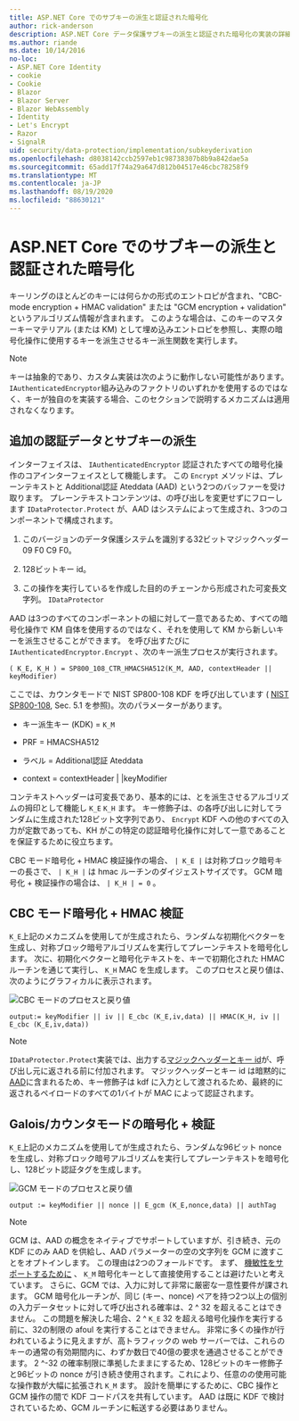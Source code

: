 ```yaml
---
title: ASP.NET Core でのサブキーの派生と認証された暗号化
author: rick-anderson
description: ASP.NET Core データ保護サブキーの派生と認証された暗号化の実装の詳細について説明します。
ms.author: riande
ms.date: 10/14/2016
no-loc:
- ASP.NET Core Identity
- cookie
- Cookie
- Blazor
- Blazor Server
- Blazor WebAssembly
- Identity
- Let's Encrypt
- Razor
- SignalR
uid: security/data-protection/implementation/subkeyderivation
ms.openlocfilehash: d8038142ccb2597eb1c98738307b8b9a842dae5a
ms.sourcegitcommit: 65add17f74a29a647d812b04517e46cbc78258f9
ms.translationtype: MT
ms.contentlocale: ja-JP
ms.lasthandoff: 08/19/2020
ms.locfileid: "88630121"
---
```

# <a name="subkey-derivation-and-authenticated-encryption-in-aspnet-core"></a>ASP.NET Core でのサブキーの派生と認証された暗号化

<a name="data-protection-implementation-subkey-derivation"></a>

キーリングのほとんどのキーには何らかの形式のエントロピが含まれ、"CBC-mode encryption + HMAC validation" または "GCM encryption + validation" というアルゴリズム情報が含まれます。 このような場合は、このキーのマスターキーマテリアル (または KM) として埋め込みエントロピを参照し、実際の暗号化操作に使用するキーを派生させるキー派生関数を実行します。

> [!NOTE]
> キーは抽象的であり、カスタム実装は次のように動作しない可能性があります。 `IAuthenticatedEncryptor`組み込みのファクトリのいずれかを使用するのではなく、キーが独自のを実装する場合、このセクションで説明するメカニズムは適用されなくなります。

<a name="data-protection-implementation-subkey-derivation-aad"></a>

## <a name="additional-authenticated-data-and-subkey-derivation"></a>追加の認証データとサブキーの派生

インターフェイスは、 `IAuthenticatedEncryptor` 認証されたすべての暗号化操作のコアインターフェイスとして機能します。 この `Encrypt` メソッドは、プレーンテキストと Additional認証 Ateddata (AAD) という2つのバッファーを受け取ります。 プレーンテキストコンテンツは、の呼び出しを変更せずにフローします `IDataProtector.Protect` が、AAD はシステムによって生成され、3つのコンポーネントで構成されます。

1. このバージョンのデータ保護システムを識別する32ビットマジックヘッダー 09 F0 C9 F0。

2. 128ビットキー id。

3. この操作を実行しているを作成した目的のチェーンから形成された可変長文字列。 `IDataProtector`

AAD は3つのすべてのコンポーネントの組に対して一意であるため、すべての暗号化操作で KM 自体を使用するのではなく、それを使用して KM から新しいキーを派生させることができます。 を呼び出すたびに `IAuthenticatedEncryptor.Encrypt` 、次のキー派生プロセスが実行されます。

`( K_E, K_H ) = SP800_108_CTR_HMACSHA512(K_M, AAD, contextHeader || keyModifier)`

ここでは、カウンタモードで NIST SP800-108 KDF を呼び出しています ( [NIST SP800-108](https://nvlpubs.nist.gov/nistpubs/Legacy/SP/nistspecialpublication800-108.pdf), Sec. 5.1 を参照)。次のパラメーターがあります。

* キー派生キー (KDK) = `K_M`

* PRF = HMACSHA512

* ラベル = Additional認証 Ateddata

* context = contextHeader | |keyModifier

コンテキストヘッダーは可変長であり、基本的には、とを派生させるアルゴリズムの拇印として機能し `K_E` `K_H` ます。 キー修飾子は、の各呼び出しに対してランダムに生成された128ビット文字列であり、 `Encrypt` KDF への他のすべての入力が定数であっても、KH がこの特定の認証暗号化操作に対して一意であることを保証するために役立ちます。

CBC モード暗号化 + HMAC 検証操作の場合、 `| K_E |` は対称ブロック暗号キーの長さで、 `| K_H |` は hmac ルーチンのダイジェストサイズです。 GCM 暗号化 + 検証操作の場合は、 `| K_H | = 0` 。

## <a name="cbc-mode-encryption--hmac-validation"></a>CBC モード暗号化 + HMAC 検証

`K_E`上記のメカニズムを使用してが生成されたら、ランダムな初期化ベクターを生成し、対称ブロック暗号アルゴリズムを実行してプレーンテキストを暗号化します。 次に、初期化ベクターと暗号化テキストを、キーで初期化された HMAC ルーチンを通じて実行し、 `K_H` MAC を生成します。 このプロセスと戻り値は、次のようにグラフィカルに表示されます。

![CBC モードのプロセスと戻り値](subkeyderivation/_static/cbcprocess.png)

`output:= keyModifier || iv || E_cbc (K_E,iv,data) || HMAC(K_H, iv || E_cbc (K_E,iv,data))`

> [!NOTE]
> `IDataProtector.Protect`実装では、出力する[マジックヘッダーとキー id](xref:security/data-protection/implementation/authenticated-encryption-details)が、呼び出し元に返される前に付加されます。 マジックヘッダーとキー id は暗黙的に [AAD](xref:security/data-protection/implementation/subkeyderivation#data-protection-implementation-subkey-derivation-aad)に含まれるため、キー修飾子は kdf に入力として渡されるため、最終的に返されるペイロードのすべての1バイトが MAC によって認証されます。

## <a name="galoiscounter-mode-encryption--validation"></a>Galois/カウンタモードの暗号化 + 検証

`K_E`上記のメカニズムを使用してが生成されたら、ランダムな96ビット nonce を生成し、対称ブロック暗号アルゴリズムを実行してプレーンテキストを暗号化し、128ビット認証タグを生成します。

![GCM モードのプロセスと戻り値](subkeyderivation/_static/galoisprocess.png)

`output := keyModifier || nonce || E_gcm (K_E,nonce,data) || authTag`

> [!NOTE]
> GCM は、AAD の概念をネイティブでサポートしていますが、引き続き、元の KDF にのみ AAD を供給し、AAD パラメーターの空の文字列を GCM に渡すことをオプトインします。 この理由は2つのフォールドです。 まず、 [機敏性をサポートするために](xref:security/data-protection/implementation/context-headers#data-protection-implementation-context-headers) 、 `K_M` 暗号化キーとして直接使用することは避けたいと考えています。 さらに、GCM では、入力に対して非常に厳密な一意性要件が課されます。 GCM 暗号化ルーチンが、同じ (キー、nonce) ペアを持つ2つ以上の個別の入力データセットに対して呼び出される確率は、2 ^ 32 を超えることはできません。 この問題を解決した場合、2 ^ `K_E` 32 を超える暗号化操作を実行する前に、32の制限の afoul を実行することはできません。 非常に多くの操作が行われているように見えますが、高トラフィックの web サーバーでは、これらのキーの通常の有効期間内に、わずか数日で40億の要求を通過させることができます。 2 ^-32 の確率制限に準拠したままにするため、128ビットのキー修飾子と96ビットの nonce が引き続き使用されます。これにより、任意のの使用可能な操作数が大幅に拡張され `K_M` ます。 設計を簡単にするために、CBC 操作と GCM 操作の間で KDF コードパスを共有しています。 AAD は既に KDF で検討されているため、GCM ルーチンに転送する必要はありません。
